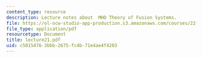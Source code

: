 ```yaml
---
content_type: resource
description: Lecture notes about  MHD Theory of Fusion Systems.
file: https://ol-ocw-studio-app-production.s3.amazonaws.com/courses/22-615-mhd-theory-of-fusion-systems-spring-2007/c50154763bbb2675fc4b71e4ae4f4203_lecture21.pdf
file_type: application/pdf
resourcetype: Document
title: lecture21.pdf
uid: c5015476-3bbb-2675-fc4b-71e4ae4f4203
---
```

